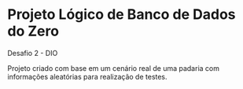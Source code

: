 # Projeto Lógico de Banco de Dados do Zero

Desafio 2 - DIO

Projeto criado com base em um cenário real de uma padaria com informações aleatórias para realização de testes.
